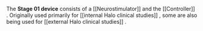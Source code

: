 The **Stage 01 device** consists of a [[Neurostimulator]] and the [[Controller]] .   Originally used primarily for [[internal Halo clinical studies]] , some are also being used for [[external Halo clinical studies]] .